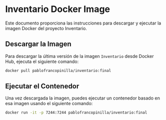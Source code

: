 # Inventario Docker Image

Este documento proporciona las instrucciones para descargar y ejecutar la imagen Docker del proyecto Inventario.

## Descargar la Imagen

Para descargar la última versión de la imagen `Inventario` desde Docker Hub, ejecuta el siguiente comando:

```bash
docker pull pablofrancopinilla/inventario:final
```
## Ejecutar el Contenedor
Una vez descargada la imagen, puedes ejecutar un contenedor basado en esa imagen usando el siguiente comando:

```bash
docker run -it -p 7244:7244 pablofrancopinilla/inventario:final
```

